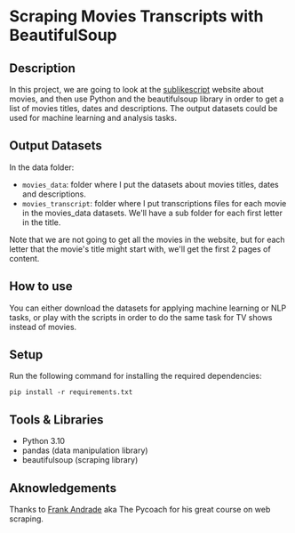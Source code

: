 # Scraping Movies Transcripts with BeautifulSoup

## Description

In this project, we are going to look at the [sublikescript](https://subslikescript.com/) website about movies, and then use Python and the beautifulsoup library in order to get a list of movies titles, dates and descriptions. The output datasets could be used for machine learning and analysis tasks.

## Output Datasets

In the data folder:

- `movies_data`: folder where I put the datasets about movies titles, dates and descriptions.
- `movies_transcript`: folder where I put transcriptions files for each movie in the movies_data datasets. We'll have a sub folder for each first letter in the title.

Note that we are not going to get all the movies in the website, but for each letter that the movie's title might start with, we'll get the first 2 pages of content.

## How to use

You can either download the datasets for applying machine learning or NLP tasks, or play with the scripts in order to do the same task for TV shows instead of movies.

## Setup

Run the following command for installing the required dependencies:

`pip install -r requirements.txt`

## Tools & Libraries

- Python 3.10
- pandas (data manipulation library)
- beautifulsoup (scraping library)

## Aknowledgements

Thanks to [Frank Andrade](https://www.udemy.com/user/frank-andrade-13/) aka The Pycoach for his great course on web scraping.
